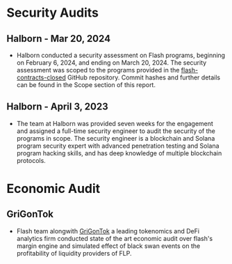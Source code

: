 # Security Audits

## Halborn - Mar 20, 2024

* Halborn conducted a security assessment on Flash programs, beginning on February 6, 2024, and ending on March 20, 2024. The security assessment was scoped to the programs provided in the [flash-contracts-closed](https://github.com/flash-trade/flash-contracts-closed/tree/main) GitHub repository. Commit hashes and further details can be found in the Scope section of this report.


## Halborn - April 3, 2023

* The team at Halborn was provided seven weeks for the engagement and assigned a full-time security engineer to audit the security of the programs in scope. The security engineer is a blockchain and Solana program security expert with advanced penetration testing and Solana program hacking skills, and has deep knowledge of multiple blockchain protocols.


# Economic Audit 

## GriGonTok 

* Flash team alongwith [GriGonTok](https://x.com/grigontok?s=21&t=FiDgSoI2XmdTaffU6s8z7w) a leading tokenomics and DeFi analytics firm conducted state of the art economic audit over flash's margin engine and simulated effect of black swan events on the profitability of liquidity providers of FLP.
